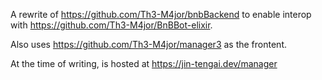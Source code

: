 A rewrite of https://github.com/Th3-M4jor/bnbBackend to enable interop with https://github.com/Th3-M4jor/BnBBot-elixir.

Also uses https://github.com/Th3-M4jor/manager3 as the frontent.

At the time of writing, is hosted at https://jin-tengai.dev/manager